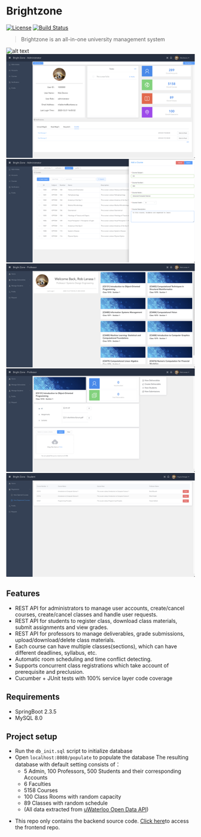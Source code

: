 # Brightzone
[![License](https://img.shields.io/badge/license-MIT-green)](http://badges.mit-license.org)
[![Build Status](https://travis-ci.org/wallabag/android-app.svg?branch=master)](https://travis-ci.org/wallabag/android-app)
> Brightzone is an all-in-one university management system

![alt text](src/main/resources/repo/login1.png)
![alt text](src/main/resources/repo/admin1.png)
![alt text](src/main/resources/repo/admin2.png)
![alt text](src/main/resources/repo/professor1.png)
![alt text](src/main/resources/repo/professor2.png)
![alt text](src/main/resources/repo/student1.png)

## Features
- REST API for administrators to manage user accounts, create/cancel courses, create/cancel classes and handle user requests.
- REST API for students to register class, download class materials, submit assignments and view grades.
- REST API for professors to manage deliverables, grade submissions, upload/download/delete class materials.
- Each course can have multiple classes(sections), which can have different deadlines, syllabus, etc.
- Automatic room scheduling and time conflict detecting.  
- Supports concurrent class registrations which take account of prerequisite and preclusion.
- Cucumber + JUnit tests with 100% service layer code coverage
## Requirements
- SpringBoot 2.3.5
- MySQL 8.0

## Project setup
- Run the ``` db_init.sql ``` script to initialize database
- Open ```localhost:8080/populate``` to populate the database
The resulting database with default setting consists of：
    - 5 Admin, 100 Professors, 500 Students and their corresponding Accounts
    - 6 Faculties
    - 5158 Courses
    - 100 Class Rooms with random capacity
    - 89 Classes with random schedule
    - (All data extracted from [uWaterloo Open Data API](https://wiki.uwaterloo.ca/display/UWAPI/OpenAPI+Home+Page))

* This repo only contains the backend source code. [Click here](https://github.com/ruizi/BrightZone-Frontend)to access the frontend repo.
